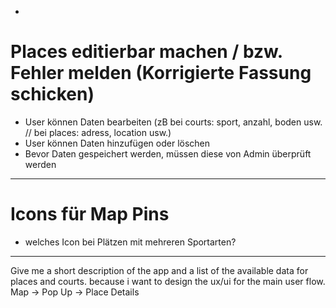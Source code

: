 - 

# Places editierbar machen / bzw. Fehler melden (Korrigierte Fassung schicken)

- User können Daten bearbeiten (zB bei courts: sport, anzahl, boden usw. //  bei places: adress, location usw.)
- User können Daten hinzufügen oder löschen
- Bevor Daten gespeichert werden, müssen diese von Admin überprüft werden

----------------------------------------------------------------------------------------------------------------------

# Icons für Map Pins

- welches Icon bei Plätzen mit mehreren Sportarten?

--------------------


Give me a short description of the app and a list of the available data for places and courts. because i want to design the ux/ui for the main user flow. Map -> Pop Up -> Place Details

